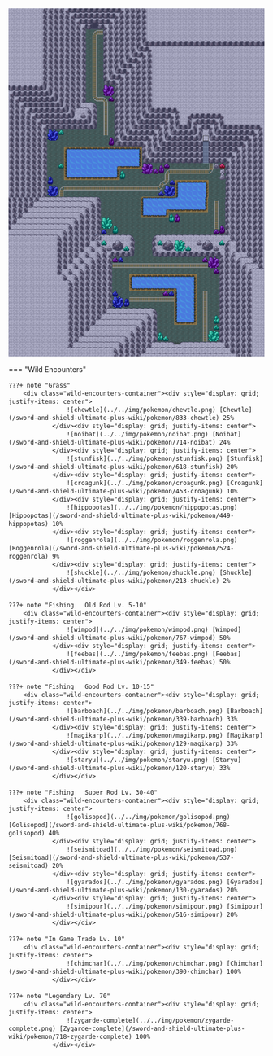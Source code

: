 <img src="../../img/routes/Galar Mine 2.png" alt="Galar Mine 2"/>

=== "Wild Encounters"


	???+ note "Grass"
		<div class="wild-encounters-container"><div style="display: grid; justify-items: center">
                    ![chewtle](../../img/pokemon/chewtle.png) [Chewtle](/sword-and-shield-ultimate-plus-wiki/pokemon/833-chewtle) 25%
                </div><div style="display: grid; justify-items: center">
                    ![noibat](../../img/pokemon/noibat.png) [Noibat](/sword-and-shield-ultimate-plus-wiki/pokemon/714-noibat) 24%
                </div><div style="display: grid; justify-items: center">
                    ![stunfisk](../../img/pokemon/stunfisk.png) [Stunfisk](/sword-and-shield-ultimate-plus-wiki/pokemon/618-stunfisk) 20%
                </div><div style="display: grid; justify-items: center">
                    ![croagunk](../../img/pokemon/croagunk.png) [Croagunk](/sword-and-shield-ultimate-plus-wiki/pokemon/453-croagunk) 10%
                </div><div style="display: grid; justify-items: center">
                    ![hippopotas](../../img/pokemon/hippopotas.png) [Hippopotas](/sword-and-shield-ultimate-plus-wiki/pokemon/449-hippopotas) 10%
                </div><div style="display: grid; justify-items: center">
                    ![roggenrola](../../img/pokemon/roggenrola.png) [Roggenrola](/sword-and-shield-ultimate-plus-wiki/pokemon/524-roggenrola) 9%
                </div><div style="display: grid; justify-items: center">
                    ![shuckle](../../img/pokemon/shuckle.png) [Shuckle](/sword-and-shield-ultimate-plus-wiki/pokemon/213-shuckle) 2%
                </div></div>

	???+ note "Fishing   Old Rod Lv. 5-10"
		<div class="wild-encounters-container"><div style="display: grid; justify-items: center">
                    ![wimpod](../../img/pokemon/wimpod.png) [Wimpod](/sword-and-shield-ultimate-plus-wiki/pokemon/767-wimpod) 50%
                </div><div style="display: grid; justify-items: center">
                    ![feebas](../../img/pokemon/feebas.png) [Feebas](/sword-and-shield-ultimate-plus-wiki/pokemon/349-feebas) 50%
                </div></div>

	???+ note "Fishing   Good Rod Lv. 10-15"
		<div class="wild-encounters-container"><div style="display: grid; justify-items: center">
                    ![barboach](../../img/pokemon/barboach.png) [Barboach](/sword-and-shield-ultimate-plus-wiki/pokemon/339-barboach) 33%
                </div><div style="display: grid; justify-items: center">
                    ![magikarp](../../img/pokemon/magikarp.png) [Magikarp](/sword-and-shield-ultimate-plus-wiki/pokemon/129-magikarp) 33%
                </div><div style="display: grid; justify-items: center">
                    ![staryu](../../img/pokemon/staryu.png) [Staryu](/sword-and-shield-ultimate-plus-wiki/pokemon/120-staryu) 33%
                </div></div>

	???+ note "Fishing   Super Rod Lv. 30-40"
		<div class="wild-encounters-container"><div style="display: grid; justify-items: center">
                    ![golisopod](../../img/pokemon/golisopod.png) [Golisopod](/sword-and-shield-ultimate-plus-wiki/pokemon/768-golisopod) 40%
                </div><div style="display: grid; justify-items: center">
                    ![seismitoad](../../img/pokemon/seismitoad.png) [Seismitoad](/sword-and-shield-ultimate-plus-wiki/pokemon/537-seismitoad) 20%
                </div><div style="display: grid; justify-items: center">
                    ![gyarados](../../img/pokemon/gyarados.png) [Gyarados](/sword-and-shield-ultimate-plus-wiki/pokemon/130-gyarados) 20%
                </div><div style="display: grid; justify-items: center">
                    ![simipour](../../img/pokemon/simipour.png) [Simipour](/sword-and-shield-ultimate-plus-wiki/pokemon/516-simipour) 20%
                </div></div>

	???+ note "In Game Trade Lv. 10"
		<div class="wild-encounters-container"><div style="display: grid; justify-items: center">
                    ![chimchar](../../img/pokemon/chimchar.png) [Chimchar](/sword-and-shield-ultimate-plus-wiki/pokemon/390-chimchar) 100%
                </div></div>

	???+ note "Legendary Lv. 70"
		<div class="wild-encounters-container"><div style="display: grid; justify-items: center">
                    ![zygarde-complete](../../img/pokemon/zygarde-complete.png) [Zygarde-complete](/sword-and-shield-ultimate-plus-wiki/pokemon/718-zygarde-complete) 100%
                </div></div>



